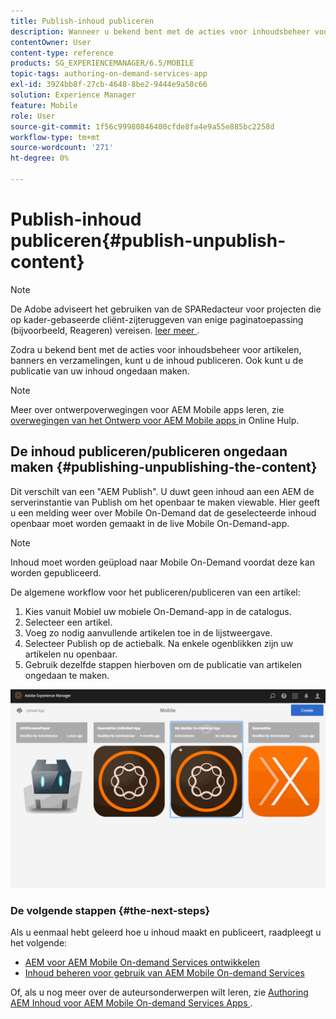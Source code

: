 ```yaml
---
title: Publish-inhoud publiceren
description: Wanneer u bekend bent met de acties voor inhoudsbeheer voor artikelen, banners en verzamelingen, volgt u deze pagina voor meer informatie over het publiceren van uw inhoud. Ook kunt u de publicatie van uw inhoud ongedaan maken.
contentOwner: User
content-type: reference
products: SG_EXPERIENCEMANAGER/6.5/MOBILE
topic-tags: authoring-on-demand-services-app
exl-id: 3924bb8f-27cb-4648-8be2-9444e9a58c66
solution: Experience Manager
feature: Mobile
role: User
source-git-commit: 1f56c99980846400cfde8fa4e9a55e885bc2258d
workflow-type: tm+mt
source-wordcount: '271'
ht-degree: 0%

---
```


# Publish-inhoud publiceren{#publish-unpublish-content}

>[!NOTE]
>
>De Adobe adviseert het gebruiken van de SPARedacteur voor projecten die op kader-gebaseerde cliënt-zijteruggeven van enige paginatoepassing (bijvoorbeeld, Reageren) vereisen. [ leer meer ](/help/sites-developing/spa-overview.md).

Zodra u bekend bent met de acties voor inhoudsbeheer voor artikelen, banners en verzamelingen, kunt u de inhoud publiceren. Ook kunt u de publicatie van uw inhoud ongedaan maken.

>[!NOTE]
>
>Meer over ontwerpoverwegingen voor AEM Mobile apps leren, zie [ overwegingen van het Ontwerp voor AEM Mobile apps ](https://helpx.adobe.com/digital-publishing-solution/help/aem-mobile-end-of-life-faq.html) in Online Hulp.

## De inhoud publiceren/publiceren ongedaan maken {#publishing-unpublishing-the-content}

Dit verschilt van een &quot;AEM Publish&quot;. U duwt geen inhoud aan een AEM de serverinstantie van Publish om het openbaar te maken viewable. Hier geeft u een melding weer over Mobile On-Demand dat de geselecteerde inhoud openbaar moet worden gemaakt in de live Mobile On-Demand-app.

>[!NOTE]
>
>Inhoud moet worden geüpload naar Mobile On-Demand voordat deze kan worden gepubliceerd.

De algemene workflow voor het publiceren/publiceren van een artikel:

1. Kies vanuit Mobiel uw mobiele On-Demand-app in de catalogus.
1. Selecteer een artikel.
1. Voeg zo nodig aanvullende artikelen toe in de lijstweergave.
1. Selecteer Publish op de actiebalk. Na enkele ogenblikken zijn uw artikelen nu openbaar.
1. Gebruik dezelfde stappen hierboven om de publicatie van artikelen ongedaan te maken.

<!-- FAIL >>[!NOTE]
>
>Generally, you should preflight before publishing. See [Previewing with Preflight](/content/docs/en/aem/6-3/administer/mobile-apps/aem-mobile/previewing-with-preflight-on-demand-services.md) for more details.-->

![ chlimage_1-9 ](assets/chlimage_1-9.gif)

### De volgende stappen {#the-next-steps}

Als u eenmaal hebt geleerd hoe u inhoud maakt en publiceert, raadpleegt u het volgende:

* [AEM voor AEM Mobile On-demand Services ontwikkelen](/help/mobile/aem-mobile-on-demand.md)
* [Inhoud beheren voor gebruik van AEM Mobile On-demand Services](/help/mobile/aem-mobile.md)

Of, als u nog meer over de auteursonderwerpen wilt leren, zie [ Authoring AEM Inhoud voor AEM Mobile On-demand Services Apps ](/help/mobile/mobile-apps-ondemand.md).
